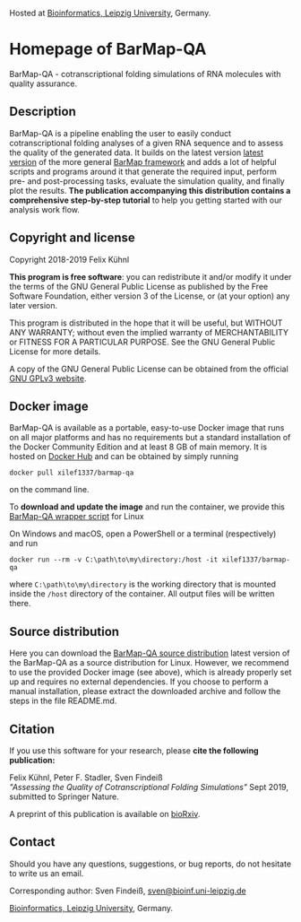 Hosted at <a href="http://www.bioinf.uni-leipzig.de/" title="Bioinf Homepage">Bioinformatics, Leipzig University</a>, Germany.

# Homepage of BarMap-QA

BarMap-QA - cotranscriptional folding simulations of RNA molecules with
quality assurance.

## Description

BarMap-QA is a pipeline enabling the user to easily conduct
cotranscriptional folding analyses of a given RNA sequence and to
assess the quality of the generated data. It builds on the latest
version <a target="_blank" rel="noopener noreferrer"
href="https://github.com/ViennaRNA/BarMap" title="BarMap GitHub">
latest version</a> of the more general <a target="_blank"
rel="noopener noreferrer"
href="https://www.tbi.univie.ac.at/RNA/bar_map/" title="BarMap
Homepage"> BarMap framework</a> and adds a lot of helpful scripts and
programs around it that generate the required input, perform pre- and
post-processing tasks, evaluate the simulation quality, and finally
plot the results. **The publication accompanying this distribution
contains a comprehensive step-by-step tutorial** to help you getting
started with our analysis work flow.

## Copyright and license

Copyright 2018-2019 Felix K&uuml;hnl

**This program is free software**: you can redistribute it and/or
modify it under the terms of the GNU General Public License as
published by the Free Software Foundation, either version 3 of the
License, or (at your option) any later version.

This program is distributed in the hope that it will be useful, but
WITHOUT ANY WARRANTY; without even the implied warranty of
MERCHANTABILITY or FITNESS FOR A PARTICULAR PURPOSE.  See the GNU
General Public License for more details.

A copy of the GNU General Public License can be obtained from the
official
<a target="_blank" rel="noopener noreferrer" href="https://www.gnu.org/licenses/gpl-3.0.en.html" title="GNU GPLv3 website">GNU GPLv3 website</a>.
  
## Docker image

BarMap-QA is available as a portable, easy-to-use Docker image that
runs on all major platforms and has no requirements but a standard
installation of the Docker Community Edition and at least 8 GB of main
memory. It is hosted on
<a target="_blank" rel="noopener noreferrer" href="https://hub.docker.com/r/xilef1337/barmap-qa">Docker Hub</a>
and can be obtained by simply running

```
docker pull xilef1337/barmap-qa
```

on the command line.

To **download and update the image** and run the container, we provide
this [BarMap-QA wrapper script](https://github.com/xileF1337/barmap-qa/blob/master/run_barmap-qa.sh) for Linux

On Windows and macOS, open a PowerShell or a terminal (respectively)
and run

```
docker run --rm -v C:\path\to\my\directory:/host -it xilef1337/barmap-qa
```

where `C:\path\to\my\directory` is the working directory that is
mounted inside the `/host` directory of the container. All output
files will be written there.

## Source distribution

Here you can download the [BarMap-QA source
distribution](https://github.com/xileF1337/barmap-qa/blob/master/BarMap_QA.tar.gz)
latest version of the BarMap-QA as a source distribution for
Linux. However, we recommend to use the provided Docker image (see
above), which is already properly set up and requires no external
dependencies. If you choose to perform a manual installation, please
extract the downloaded archive and follow the steps in the file
README.md.

<!--<a href="BarMap_QA.tar.gz" title="BarMap-QA source
    distribution">latest version of the BarMap-QA</a>-->


## Citation

If you use this software for your research, please **cite the
  following publication:**

Felix K&uuml;hnl, Peter F. Stadler, Sven Findei&szlig; <br>
*&quot;Assessing the Quality of Cotranscriptional Folding Simulations&quot;*
Sept 2019, submitted to Springer Nature.

A preprint of this publication is available on
<a target="_blank" rel="noopener noreferrer" href="https://doi.org/10.1101/2020.01.06.895607">bioRxiv</a>.

## Contact

Should you have any questions, suggestions, or bug reports, do not
hesitate to write us an email.

Corresponding author: Sven Findei&szlig;, <a href="mailto:sven@bioinf.uni-leipzig.de">sven@bioinf.uni-leipzig.de</a>

<a href="http://www.bioinf.uni-leipzig.de/" title="Bioinf Homepage">Bioinformatics, Leipzig University</a>, Germany.


